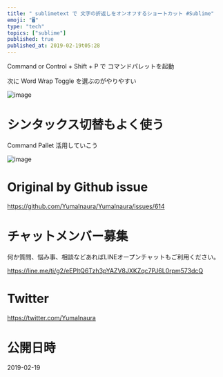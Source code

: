 ```yaml
---
title: " sublimetext で 文字の折返しをオンオフするショートカット #Sublime"
emoji: "🖥"
type: "tech"
topics: ["sublime"]
published: true
published_at: 2019-02-19t05:28
---
```


Command or Control + Shift + P で コマンドパレットを起動

次に Word Wrap Toggle を選ぶのがやりやすい

![image](https://user-images.githubusercontent.com/13635059/52930456-d21b8380-338b-11e9-9232-73220b0ee57d.png)

# シンタックス切替もよく使う

Command Pallet 活用していこう

![image](https://user-images.githubusercontent.com/13635059/52930487-faa37d80-338b-11e9-976e-f307c7b947b6.png)


# Original by Github issue

https://github.com/YumaInaura/YumaInaura/issues/614








<!-- Update From Qiita API -->

# チャットメンバー募集


何か質問、悩み事、相談などあればLINEオープンチャットもご利用ください。

https://line.me/ti/g2/eEPltQ6Tzh3pYAZV8JXKZqc7PJ6L0rpm573dcQ





# Twitter


https://twitter.com/YumaInaura


<!-- Update From Qiita API -->



# 公開日時

2019-02-19

